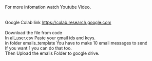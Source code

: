 For more infomation watch Youtube Video. <br>
  <br><br>
Google Colab link https://colab.research.google.com<br><br>
Download the file from code <br>
In all_user.csv Paste your gmail ids and keys. <br>
in folder emails_template You have to make 10 email messages to send<br>
If you want 1 you can do that too.<br>
Then Upload the emalis Folder to google drive.<br>

